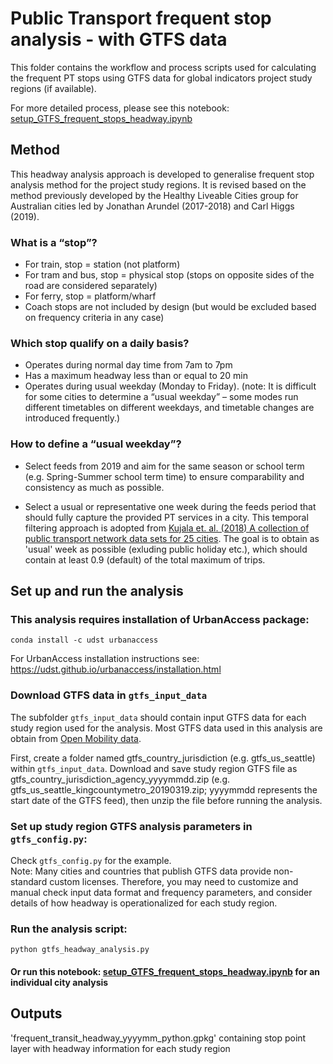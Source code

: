 # Public Transport frequent stop analysis - with GTFS data

This folder contains the workflow and process scripts used for calculating the frequent PT stops using GTFS data for global indicators project study regions (if available).


For more detailed process, please see this notebook: [setup_GTFS_frequent_stops_headway.ipynb](https://github.com/shiqin-liu/global-indicators/blob/GTFS_analysis/process/GTFS_freq_stop/setup_GTFS_frequent_stops_headway.ipynb)

## Method

This headway analysis approach is developed to generalise frequent stop analysis method for the project study regions. It is revised based on the method previously developed by the Healthy Liveable Cities group for Australian cities led by Jonathan Arundel (2017-2018) and Carl Higgs (2019).  

### What is a “stop”?
- For train, stop = station (not platform)   
- For tram and bus, stop = physical stop (stops on opposite sides of the road are considered separately)  
- For ferry, stop = platform/wharf  
- Coach stops are not included by design (but would be excluded based on frequency criteria in any case)  

### Which stop qualify on a daily basis?
- Operates during normal day time from 7am to 7pm  
- Has a maximum headway less than or equal to 20 min
- Operates during usual weekday (Monday to Friday). (note: It is difficult for some cities to determine a “usual weekday” – some modes run different timetables on different weekdays, and timetable changes are introduced frequently.)  

### How to define a “usual weekday”?
- Select feeds from 2019 and aim for the same season or school term (e.g. Spring-Summer school term time) to ensure comparability and consistency as much as possible.   

- Select a usual or representative one week during the feeds period that should fully capture the provided PT services in a city. This temporal filtering approach is adopted from [Kujala et. al. (2018) A collection of public transport network data sets for 25 cities](https://www.nature.com/articles/sdata201889#Sec21). The goal is to obtain as 'usual' week as possible (exluding public holiday etc.), which should contain at least 0.9 (default) of the total maximum of trips.   



## Set up and run the analysis

### This analysis requires installation of UrbanAccess package:  
```
conda install -c udst urbanaccess  
```
For UrbanAccess installation instructions see: https://udst.github.io/urbanaccess/installation.html  

### Download GTFS data in  ``gtfs_input_data``
The subfolder `gtfs_input_data` should contain input GTFS data for each study region used for the analysis. Most GTFS data used in this analysis are obtain from [Open Mobility data](https://transitfeeds.com/).  

First, create a folder named gtfs_country_jurisdiction (e.g. gtfs_us_seattle) within `gtfs_input_data`. Download and save study region GTFS file as gtfs_country_jurisdiction_agency_yyyymmdd.zip (e.g. gtfs_us_seattle_kingcountymetro_20190319.zip; yyyymmdd represents the start date of the GTFS feed), then unzip the file before running the analysis.

### Set up study region GTFS analysis parameters in ``gtfs_config.py``:    
Check `gtfs_config.py` for the example.  
Note: Many cities and countries that publish GTFS data provide non-standard custom licenses. Therefore, you may need to customize and manual check input data format and frequency parameters, and consider details of how headway is operationalized for each study region.    


### Run the analysis script:
```
python gtfs_headway_analysis.py
```

#### Or run this notebook: [setup_GTFS_frequent_stops_headway.ipynb](https://github.com/shiqin-liu/global-indicators/blob/GTFS_analysis/process/GTFS_freq_stop/setup_GTFS_frequent_stops_headway.ipynb) for an individual city analysis

## Outputs  

'frequent_transit_headway_yyyymm_python.gpkg' containing stop point layer with headway information for each study region
